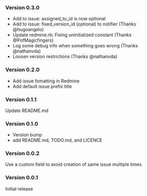 ### Version 0.3.0
- Add to issue: assigned_to_id is now optional
- Add to issue: fixed_version_id (optional) to notifier (Thanks @hugoangelo)
- Update redmine.rb: Fixing uninitialized constant (Thanks @PofMagicfingers)
- Log some debug info when something goes wrong (Thanks @nathanvda)
- Loosen version restrictions (Thanks @nathanvda)

### Version 0.2.0
- Add issue fomatting in Redmine
- Add default issue prefix title

### Version 0.1.1
Update README.md

### Version 0.1.0
- Version bump
- add README.md, TODO.md, and LICENCE

### Version 0.0.2
Use a custom field to avoid creation of same issue multiple times

### Version 0.0.1
Initial release
